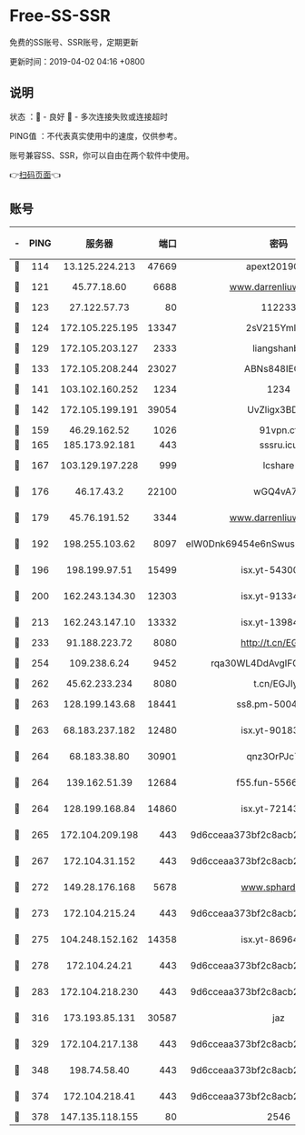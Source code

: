 # Free-SS-SSR

免费的SS账号、SSR账号，定期更新

更新时间：2019-04-02 04:16 +0800

## 说明

状态     ：🙂 - 良好 🙁 - 多次连接失败或连接超时

PING值   ：不代表真实使用中的速度，仅供参考。

账号兼容SS、SSR，你可以自由在两个软件中使用。

👉[扫码页面](https://liesauer.github.io/Free-SS-SSR/)👈

## 账号

|-|PING|服务器|端口|密码|加密方式|区域|
|:----:|:----:|:-----:|-----:|:----:|:----:|:----:|
|🙂|114|13.125.224.213|47669|apext2019001|chacha20|KR|
|🙂|121|45.77.18.60|6688|www.darrenliuwei.com|aes-256-cfb|JP|
|🙂|123|27.122.57.73|80|112233|chacha20|CN|
|🙂|124|172.105.225.195|13347|2sV215YmlGvf|aes-256-cfb|JP|
|🙂|129|172.105.203.127|2333|liangshanbo|chacha20|JP|
|🙂|133|172.105.208.244|23027|ABNs848IEOQh|aes-256-cfb|JP|
|🙂|141|103.102.160.252|1234|1234|rc4-md5|JP|
|🙂|142|172.105.199.191|39054|UvZligx3BDaG|aes-256-cfb|JP|
|🙂|159|46.29.162.52|1026|91vpn.cf|rc4-md5|RU|
|🙂|165|185.173.92.181|443|sssru.icu|rc4-md5|RU|
|🙂|167|103.129.197.228|999|lcshare|aes-256-cfb|CN|
|🙂|176|46.17.43.2|22100|wGQ4vA7D|aes-256-gcm|RU|
|🙂|179|45.76.191.52|3344|www.darrenliuwei.com|aes-256-cfb|AU|
|🙂|192|198.255.103.62|8097|eIW0Dnk69454e6nSwuspv9DmS201tQ0D|aes-256-cfb|US|
|🙂|196|198.199.97.51|15499|isx.yt-54300855|aes-256-cfb|US|
|🙂|200|162.243.134.30|12303|isx.yt-91334852|aes-256-cfb|US|
|🙂|213|162.243.147.10|13332|isx.yt-13984444|aes-256-cfb|US|
|🙂|233|91.188.223.72|8080|http://t.cn/EGJIyrl|rc4-md5|RU|
|🙂|254|109.238.6.24|9452|rqa30WL4DdAvgIFG6Fs3znzTa|aes-256-cfb|FR|
|🙂|262|45.62.233.234|8080|t.cn/EGJIyrl|rc4-md5|CA|
|🙂|263|128.199.143.68|18441|ss8.pm-50042831|aes-256-cfb|SG|
|🙂|263|68.183.237.182|12480|isx.yt-90183318|aes-256-cfb|SG|
|🙂|264|68.183.38.80|30901|qnz3OrPJc7Tk|aes-256-cfb|GB|
|🙂|264|139.162.51.39|12684|f55.fun-55660117|aes-256-cfb|SG|
|🙂|264|128.199.168.84|14860|isx.yt-72143109|aes-256-cfb|SG|
|🙂|265|172.104.209.198|443|9d6cceaa373bf2c8acb22e60b6a58be6|aes-256-cfb|US|
|🙂|267|172.104.31.152|443|9d6cceaa373bf2c8acb22e60b6a58be6|aes-256-cfb|US|
|🙂|272|149.28.176.168|5678|www.sphard.com|aes-256-cfb|SG|
|🙂|273|172.104.215.24|443|9d6cceaa373bf2c8acb22e60b6a58be6|aes-256-cfb|US|
|🙂|275|104.248.152.162|14358|isx.yt-86964807|aes-256-cfb|SG|
|🙂|278|172.104.24.21|443|9d6cceaa373bf2c8acb22e60b6a58be6|aes-256-cfb|US|
|🙂|283|172.104.218.230|443|9d6cceaa373bf2c8acb22e60b6a58be6|aes-256-cfb|US|
|🙂|316|173.193.85.131|30587|jaz|aes-256-cfb|US|
|🙂|329|172.104.217.138|443|9d6cceaa373bf2c8acb22e60b6a58be6|aes-256-cfb|US|
|🙂|348|198.74.58.40|443|9d6cceaa373bf2c8acb22e60b6a58be6|aes-256-cfb|US|
|🙂|374|172.104.218.41|443|9d6cceaa373bf2c8acb22e60b6a58be6|aes-256-cfb|US|
|🙁|378|147.135.118.155|80|2546|chacha20|US|
